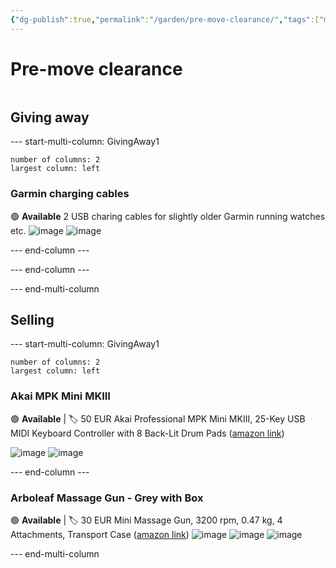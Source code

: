 ```yaml
---
{"dg-publish":true,"permalink":"/garden/pre-move-clearance/","tags":["misc"],"created":"2024-08-09T13:34:01.140+02:00","updated":"2024-09-01T12:48:10.179+02:00"}
---
```


# Pre-move clearance
```toc
```
## Giving away

--- start-multi-column: GivingAway1  
```column-settings  
number of columns: 2 
largest column: left  
```

### Garmin charging cables 
🟢 **Available**
2 USB charing cables for slightly older Garmin running watches etc.
![image](https://blog-assets.eleni.co/52fa8396296d43e447ee68f3d834c913.jpg)
![image](https://blog-assets.eleni.co/f3156e1121606b372d8aba773dc9b80f.jpg)

--- end-column ---



--- end-column ---

--- end-multi-column
## Selling

--- start-multi-column: GivingAway1  
```column-settings  
number of columns: 2
largest column: left  
```

### Akai MPK Mini MKIII
🟢 **Available** | 🏷️ 50 EUR
Akai Professional MPK Mini MKIII, 25-Key USB MIDI Keyboard Controller with 8 Back-Lit Drum Pads ([amazon link](https://www.amazon.de/-/en/Professional-25-Key-Keyboard-Controller-Back-Lit/dp/B0886ZPWC8/ref=sr_1_3))

![image](https://blog-assets.eleni.co/eae402c6c6eb49611feb6216e88abecd.jpg)
![image](https://blog-assets.eleni.co/b7571cc6396417926d55cbf91b8b782d.jpg)

--- end-column ---

### Arboleaf Massage Gun - Grey with Box
🟢 **Available** | 🏷️ 30 EUR
Mini Massage Gun, 3200 rpm, 0.47 kg, 4 Attachments, Transport Case ([amazon link](https://www.amazon.de/-/en/arboleaf-Attachments-Lightweight-Transport-Relaxation/dp/B0B5CJ84TF/ref=sr_1_5_pp))
![image](https://blog-assets.eleni.co/306084a62032dcabce21bdc52cc0145e.jpg)
![image](https://blog-assets.eleni.co/4139f9324dd0d0c18066251075fbe4dc.jpg)
![image](https://blog-assets.eleni.co/b36d5229c909b02e972cef91bbd68428.jpg)

--- end-multi-column